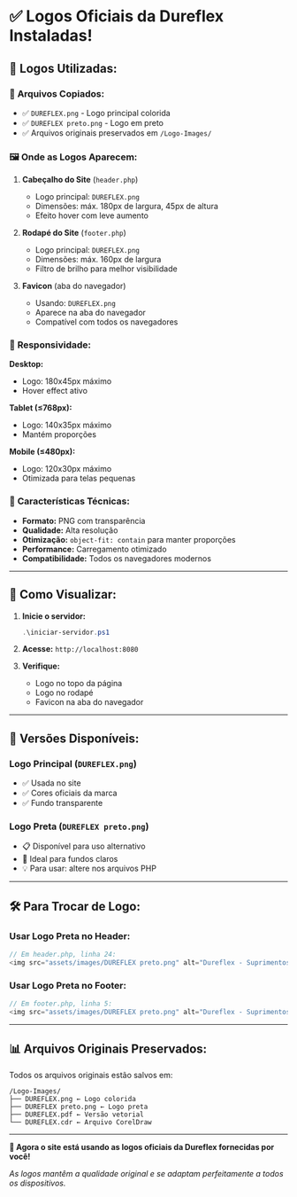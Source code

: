 # ✅ Logos Oficiais da Dureflex Instaladas!

## 🎯 **Logos Utilizadas:**

### 📁 **Arquivos Copiados:**
- ✅ `DUREFLEX.png` - Logo principal colorida
- ✅ `DUREFLEX preto.png` - Logo em preto
- ✅ Arquivos originais preservados em `/Logo-Images/`

### 🖼️ **Onde as Logos Aparecem:**

1. **Cabeçalho do Site** (`header.php`)
   - Logo principal: `DUREFLEX.png`
   - Dimensões: máx. 180px de largura, 45px de altura
   - Efeito hover com leve aumento

2. **Rodapé do Site** (`footer.php`)
   - Logo principal: `DUREFLEX.png`
   - Dimensões: máx. 160px de largura
   - Filtro de brilho para melhor visibilidade

3. **Favicon** (aba do navegador)
   - Usando: `DUREFLEX.png`
   - Aparece na aba do navegador
   - Compatível com todos os navegadores

### 📱 **Responsividade:**

**Desktop:**
- Logo: 180x45px máximo
- Hover effect ativo

**Tablet (≤768px):**
- Logo: 140x35px máximo
- Mantém proporções

**Mobile (≤480px):**
- Logo: 120x30px máximo
- Otimizada para telas pequenas

### 🎨 **Características Técnicas:**

- **Formato:** PNG com transparência
- **Qualidade:** Alta resolução
- **Otimização:** `object-fit: contain` para manter proporções
- **Performance:** Carregamento otimizado
- **Compatibilidade:** Todos os navegadores modernos

---

## 🚀 **Como Visualizar:**

1. **Inicie o servidor:**
   ```powershell
   .\iniciar-servidor.ps1
   ```

2. **Acesse:** `http://localhost:8080`

3. **Verifique:**
   - Logo no topo da página
   - Logo no rodapé
   - Favicon na aba do navegador

---

## 🔄 **Versões Disponíveis:**

### **Logo Principal (`DUREFLEX.png`)**
- ✅ Usada no site
- ✅ Cores oficiais da marca
- ✅ Fundo transparente

### **Logo Preta (`DUREFLEX preto.png`)**
- 📋 Disponível para uso alternativo
- 🎯 Ideal para fundos claros
- 💡 Para usar: altere nos arquivos PHP

---

## 🛠️ **Para Trocar de Logo:**

### **Usar Logo Preta no Header:**
```php
// Em header.php, linha 24:
<img src="assets/images/DUREFLEX preto.png" alt="Dureflex - Suprimentos Logísticos" width="180" height="auto" class="logo-img">
```

### **Usar Logo Preta no Footer:**
```php
// Em footer.php, linha 5:
<img src="assets/images/DUREFLEX preto.png" alt="Dureflex - Suprimentos Logísticos" width="160" height="auto" style="filter: brightness(1.2);">
```

---

## 📊 **Arquivos Originais Preservados:**

Todos os arquivos originais estão salvos em:
```
/Logo-Images/
├── DUREFLEX.png ← Logo colorida
├── DUREFLEX preto.png ← Logo preta  
├── DUREFLEX.pdf ← Versão vetorial
└── DUREFLEX.cdr ← Arquivo CorelDraw
```

---

**🎉 Agora o site está usando as logos oficiais da Dureflex fornecidas por você!**

*As logos mantêm a qualidade original e se adaptam perfeitamente a todos os dispositivos.*
